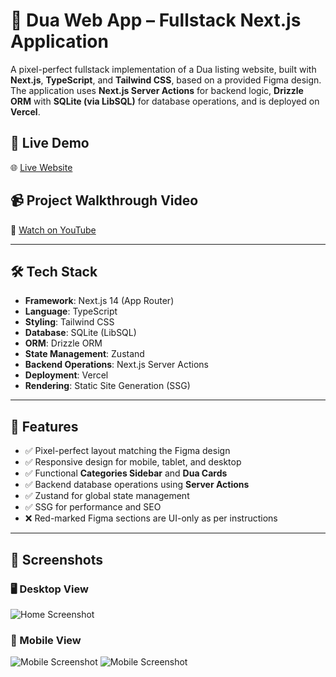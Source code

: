 # 📿 Dua Web App – Fullstack Next.js Application

A pixel-perfect fullstack implementation of a Dua listing website, built with **Next.js**, **TypeScript**, and **Tailwind CSS**, based on a provided Figma design. The application uses **Next.js Server Actions** for backend logic, **Drizzle ORM** with **SQLite (via LibSQL)** for database operations, and is deployed on **Vercel**.

## 🔗 Live Demo

🌐 [Live Website](https://ird-web-task-vercel.vercel.app/)

## 📹 Project Walkthrough Video

🎥 [Watch on YouTube](https://youtu.be/oYSro_4QdJ4?si=qlWP_XtJgogMipkV)

---

## 🛠 Tech Stack

- **Framework**: Next.js 14 (App Router)
- **Language**: TypeScript
- **Styling**: Tailwind CSS
- **Database**: SQLite (LibSQL)
- **ORM**: Drizzle ORM
- **State Management**: Zustand
- **Backend Operations**: Next.js Server Actions
- **Deployment**: Vercel
- **Rendering**: Static Site Generation (SSG)

---

## 📌 Features

- ✅ Pixel-perfect layout matching the Figma design
- ✅ Responsive design for mobile, tablet, and desktop
- ✅ Functional **Categories Sidebar** and **Dua Cards**
- ✅ Backend database operations using **Server Actions**
- ✅ Zustand for global state management
- ✅ SSG for performance and SEO
- ❌ Red-marked Figma sections are UI-only as per instructions

---

## 📸 Screenshots

### 🖥️ Desktop View
![Home Screenshot](./public/screenshots/desktop-view.png)

### 📱 Mobile View
![Mobile Screenshot](./public/screenshots/mobile-view-1.png)
![Mobile Screenshot](./public/screenshots/mobile-view-2.png)


